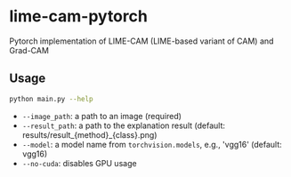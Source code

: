 # lime-cam-pytorch
Pytorch implementation of LIME-CAM (LIME-based variant of CAM) and Grad-CAM


## Usage

```sh
python main.py --help
```

* ```--image_path```: a path to an image (required)
* ```--result_path```: a path to the explanation result (default: results/result_{method}_{class}.png)
* ```--model```: a model name from ```torchvision.models```, e.g., 'vgg16' (default: vgg16)
* ```--no-cuda```: disables GPU usage
